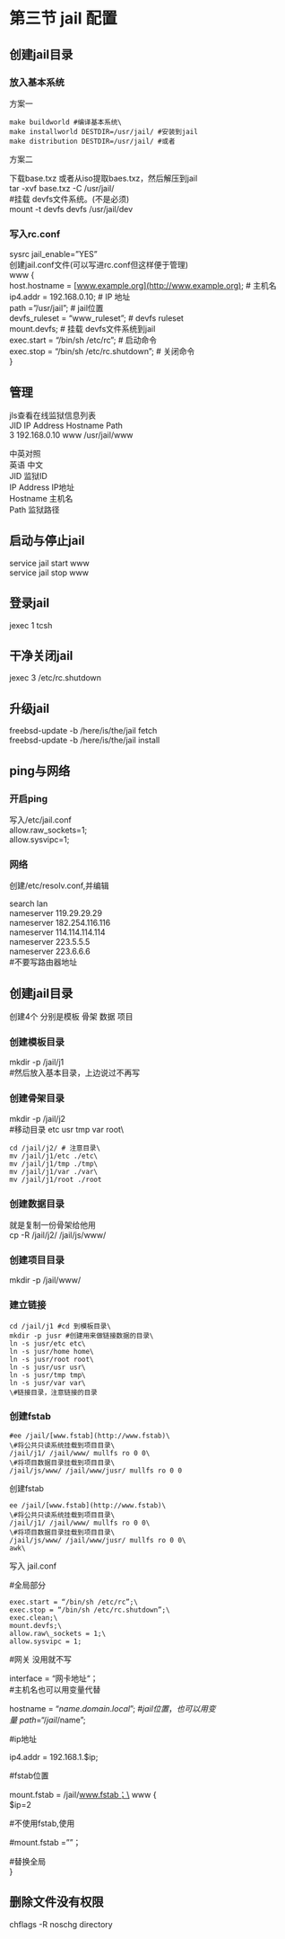 # 第三节 jail 配置

## 创建jail目录 <a href="chuang-jian-jail-mu-lu" id="chuang-jian-jail-mu-lu"></a>

### 放入基本系统

方案一
```
make buildworld #编译基本系统\
make installworld DESTDIR=/usr/jail/ #安装到jail
make distribution DESTDIR=/usr/jail/ #或者
```
方案二

下载base.txz 或者从iso提取baes.txz，然后解压到jail\
tar -xvf base.txz -C /usr/jail/\
\#挂载 devfs文件系统。(不是必须)\
mount -t devfs devfs /usr/jail/dev

### 写入rc.conf

sysrc jail\_enable=”YES”\
创建jail.conf文件(可以写进rc.conf但这样便于管理)\
www {\
host.hostname = [www.example.org](http://www.example.org); # 主机名\
ip4.addr = 192.168.0.10; # IP 地址\
path =”/usr/jail”; # jail位置\
devfs\_ruleset = “www\_ruleset”; # devfs ruleset\
mount.devfs; # 挂载 devfs文件系统到jail\
exec.start = “/bin/sh /etc/rc”; # 启动命令\
exec.stop = “/bin/sh /etc/rc.shutdown”; # 关闭命令\
}

## 管理

jls查看在线监狱信息列表\
JID IP Address Hostname Path\
3 192.168.0.10 www /usr/jail/www

中英对照\
英语 中文\
JID 监狱ID\
IP Address IP地址\
Hostname 主机名\
Path 监狱路径

## 启动与停止jail

service jail start www\
service jail stop www

## 登录jail

jexec 1 tcsh

## 干净关闭jail

jexec 3 /etc/rc.shutdown

## 升级jail

freebsd-update -b /here/is/the/jail fetch\
freebsd-update -b /here/is/the/jail install

## ping与网络

### 开启ping

写入/etc/jail.conf\
allow.raw\_sockets=1;\
allow.sysvipc=1;

### 网络

创建/etc/resolv.conf,并编辑

search lan\
nameserver 119.29.29.29\
nameserver 182.254.116.116\
nameserver 114.114.114.114\
nameserver 223.5.5.5\
nameserver 223.6.6.6\
\#不要写路由器地址

## 创建jail目录

创建4个 分别是模板 骨架 数据 项目

### 创建模板目录

mkdir -p /jail/j1\
\#然后放入基本目录，上边说过不再写

### 创建骨架目录

mkdir -p /jail/j2\
\#移动目录 etc usr tmp var root\
```
cd /jail/j2/ # 注意目录\
mv /jail/j1/etc ./etc\
mv /jail/j1/tmp ./tmp\
mv /jail/j1/var ./var\
mv /jail/j1/root ./root
```
### 创建数据目录

就是复制一份骨架给他用\
cp -R /jail/j2/ /jail/js/www/

### 创建项目目录

mkdir -p /jail/www/

### 建立链接
```
cd /jail/j1 #cd 到模板目录\
mkdir -p jusr #创建用来做链接数据的目录\
ln -s jusr/etc etc\
ln -s jusr/home home\
ln -s jusr/root root\
ln -s jusr/usr usr\
ln -s jusr/tmp tmp\
ln -s jusr/var var\
\#链接目录，注意链接的目录
```
### 创建fstab
```
#ee /jail/[www.fstab](http://www.fstab)\
\#将公共只读系统挂载到项目目录\
/jail/j1/ /jail/www/ mullfs ro 0 0\
\#将项目数据目录挂载到项目目录\
/jail/js/www/ /jail/www/jusr/ mullfs ro 0 0
```
创建fstab
```
ee /jail/[www.fstab](http://www.fstab)\
\#将公共只读系统挂载到项目目录\
/jail/j1/ /jail/www/ mullfs ro 0 0\
\#将项目数据目录挂载到项目目录\
/jail/js/www/ /jail/www/jusr/ mullfs ro 0 0\
awk\
```
写入 jail.conf

\#全局部分
```
exec.start = “/bin/sh /etc/rc”;\
exec.stop = “/bin/sh /etc/rc.shutdown”;\
exec.clean;\
mount.devfs;\
allow.raw\_sockets = 1;\
allow.sysvipc = 1;
```
\#网关 没用就不写

interface = “网卡地址“；\
\#主机名也可以用变量代替

hostname = “$name.domain.local”;\
\#jail 位置，也可以用变量\
path = “/jail/$name”;

\#ip地址

ip4.addr = 192.168.1.$ip;

\#fstab位置

mount.fstab = /jail/www.fstab；\
www {\
$ip=2

\#不使用fstab,使用

\#mount.fstab =””；

\#替换全局\
}

## 删除文件没有权限

chflags -R noschg directory
